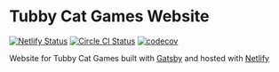# Tubby Cat Games Website

[![Netlify Status](https://api.netlify.com/api/v1/badges/b8f67f53-77db-4124-82ff-4d33b54440f2/deploy-status)](https://app.netlify.com/sites/tubbycatgames/deploys)
[![Circle CI Status](https://circleci.com/gh/tubbycatgames/Website.svg?style=svg)](https://circleci.com/gh/tubbycatgames/Website)
[![codecov](https://codecov.io/gh/tubbycatgames/Website/branch/master/graph/badge.svg)](https://codecov.io/gh/tubbycatgames/Website)

Website for Tubby Cat Games built with [Gatsby](http://gatsbyjs.org) and hosted with [Netlify](http://netlify.com)
